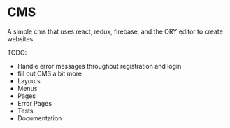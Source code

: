 # CMS

A simple cms that uses react, redux, firebase, and the ORY editor to create websites.

TODO:
* Handle error messages throughout registration and login
* fill out CMS a bit more
* Layouts
* Menus
* Pages
* Error Pages
* Tests
* Documentation
